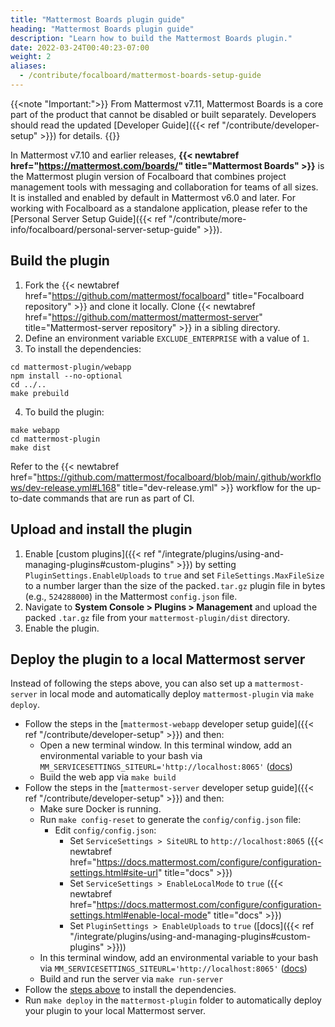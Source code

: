 ```yaml
---
title: "Mattermost Boards plugin guide"
heading: "Mattermost Boards plugin guide"
description: "Learn how to build the Mattermost Boards plugin."
date: 2022-03-24T00:40:23-07:00
weight: 2
aliases:
  - /contribute/focalboard/mattermost-boards-setup-guide
---
```


{{<note "Important:">}}
From Mattermost v7.11, Mattermost Boards is a core part of the product that cannot be disabled or built separately. Developers should read the updated [Developer Guide]({{< ref "/contribute/developer-setup" >}}) for details.
{{</note>}}

In Mattermost v7.10 and earlier releases, **{{< newtabref href="https://mattermost.com/boards/" title="Mattermost Boards" >}}** is the Mattermost plugin version of Focalboard that combines project management tools with messaging and collaboration for teams of all sizes. It is installed and enabled by default in Mattermost v6.0 and later. For working with Focalboard as a standalone application, please refer to the [Personal Server Setup Guide]({{< ref "/contribute/more-info/focalboard/personal-server-setup-guide" >}}).

## Build the plugin


1. Fork the {{< newtabref href="https://github.com/mattermost/focalboard" title="Focalboard repository" >}} and clone it locally. Clone {{< newtabref href="https://github.com/mattermost/mattermost-server" title="Mattermost-server repository" >}} in a sibling directory.
2. Define an environment variable ``EXCLUDE_ENTERPRISE`` with a value of ``1``.
3. To install the dependencies:
```
cd mattermost-plugin/webapp
npm install --no-optional
cd ../..
make prebuild
```
4. To build the plugin:
```
make webapp
cd mattermost-plugin
make dist
```

Refer to the {{< newtabref href="https://github.com/mattermost/focalboard/blob/main/.github/workflows/dev-release.yml#L168" title="dev-release.yml" >}} workflow for the up-to-date commands that are run as part of CI.

## Upload and install the plugin

1. Enable [custom plugins]({{< ref "/integrate/plugins/using-and-managing-plugins#custom-plugins" >}}) by setting `PluginSettings.EnableUploads` to `true` and set `FileSettings.MaxFileSize` to a number larger than the size of the packed`.tar.gz` plugin file in bytes (e.g., `524288000`) in the Mattermost `config.json` file.
2. Navigate to **System Console > Plugins > Management** and upload the packed `.tar.gz` file from your `mattermost-plugin/dist` directory.
3. Enable the plugin.

## Deploy the plugin to a local Mattermost server

Instead of following the steps above, you can also set up a `mattermost-server` in local mode and automatically deploy `mattermost-plugin` via `make deploy`.

* Follow the steps in the [`mattermost-webapp` developer setup guide]({{< ref "/contribute/developer-setup" >}}) and then:
  * Open a new terminal window. In this terminal window, add an environmental variable to your bash via `MM_SERVICESETTINGS_SITEURL='http://localhost:8065'` ([docs](https://developers.mattermost.com/blog/subpath/#using-subpaths-in-development))
  * Build the web app via `make build`
* Follow the steps in the [`mattermost-server` developer setup guide]({{< ref "/contribute/developer-setup" >}}) and then:
  * Make sure Docker is running.
  * Run `make config-reset` to generate the `config/config.json` file:
    * Edit `config/config.json`:
      * Set `ServiceSettings > SiteURL` to `http://localhost:8065` ({{< newtabref href="https://docs.mattermost.com/configure/configuration-settings.html#site-url" title="docs" >}})
      * Set `ServiceSettings > EnableLocalMode` to `true` ({{< newtabref href="https://docs.mattermost.com/configure/configuration-settings.html#enable-local-mode" title="docs" >}})
      * Set `PluginSettings > EnableUploads` to `true` ([docs]({{< ref "/integrate/plugins/using-and-managing-plugins#custom-plugins" >}}))
  * In this terminal window, add an environmental variable to your bash via `MM_SERVICESETTINGS_SITEURL='http://localhost:8065'` ([docs](https://developers.mattermost.com/blog/subpath/#using-subpaths-in-development))
  * Build and run the server via `make run-server`
* Follow the [steps above](#build-the-plugin) to install the dependencies.
* Run `make deploy` in the `mattermost-plugin` folder to automatically deploy your plugin to your local Mattermost server.
